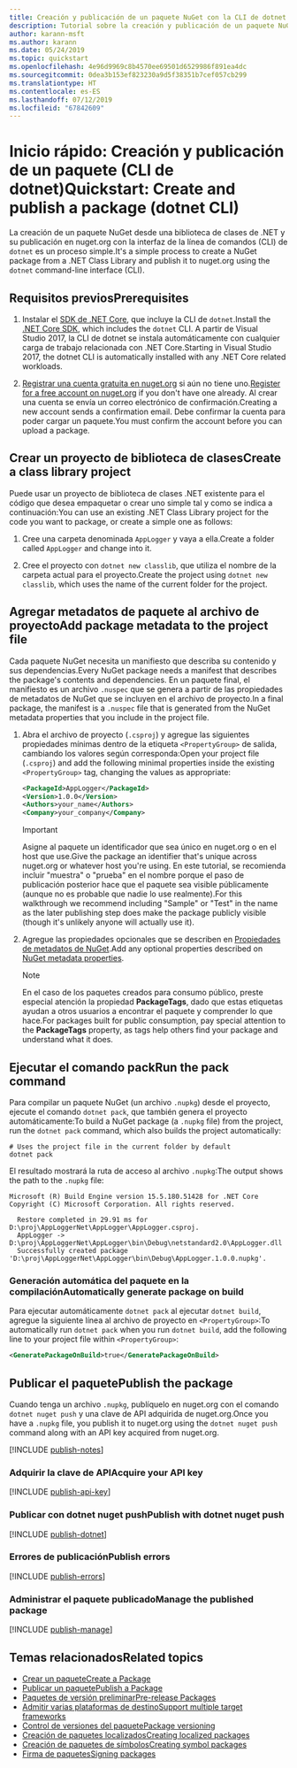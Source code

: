 ```yaml
---
title: Creación y publicación de un paquete NuGet con la CLI de dotnet
description: Tutorial sobre la creación y publicación de un paquete NuGet mediante la CLI de NuGet. NET con la CLI de .NET Core (dotnet).
author: karann-msft
ms.author: karann
ms.date: 05/24/2019
ms.topic: quickstart
ms.openlocfilehash: 4e96d9969c8b4570ee69501d6529986f891ea4dc
ms.sourcegitcommit: 0dea3b153ef823230a9d5f38351b7cef057cb299
ms.translationtype: HT
ms.contentlocale: es-ES
ms.lasthandoff: 07/12/2019
ms.locfileid: "67842609"
---
```

# <a name="quickstart-create-and-publish-a-package-dotnet-cli"></a><span data-ttu-id="23d1f-103">Inicio rápido: Creación y publicación de un paquete (CLI de dotnet)</span><span class="sxs-lookup"><span data-stu-id="23d1f-103">Quickstart: Create and publish a package (dotnet CLI)</span></span>

<span data-ttu-id="23d1f-104">La creación de un paquete NuGet desde una biblioteca de clases de .NET y su publicación en nuget.org con la interfaz de la línea de comandos (CLI) de `dotnet` es un proceso simple.</span><span class="sxs-lookup"><span data-stu-id="23d1f-104">It's a simple process to create a NuGet package from a .NET Class Library and publish it to nuget.org using the `dotnet` command-line interface (CLI).</span></span>

## <a name="prerequisites"></a><span data-ttu-id="23d1f-105">Requisitos previos</span><span class="sxs-lookup"><span data-stu-id="23d1f-105">Prerequisites</span></span>

1. <span data-ttu-id="23d1f-106">Instalar el [SDK de .NET Core](https://www.microsoft.com/net/download/), que incluye la CLI de `dotnet`.</span><span class="sxs-lookup"><span data-stu-id="23d1f-106">Install the [.NET Core SDK](https://www.microsoft.com/net/download/), which includes the `dotnet` CLI.</span></span> <span data-ttu-id="23d1f-107">A partir de Visual Studio 2017, la CLI de dotnet se instala automáticamente con cualquier carga de trabajo relacionada con .NET Core.</span><span class="sxs-lookup"><span data-stu-id="23d1f-107">Starting in Visual Studio 2017, the dotnet CLI is automatically installed with any .NET Core related workloads.</span></span>

1. <span data-ttu-id="23d1f-108">[Registrar una cuenta gratuita en nuget.org](https://www.nuget.org/users/account/LogOn?returnUrl=%2F) si aún no tiene uno.</span><span class="sxs-lookup"><span data-stu-id="23d1f-108">[Register for a free account on nuget.org](https://www.nuget.org/users/account/LogOn?returnUrl=%2F) if you don't have one already.</span></span> <span data-ttu-id="23d1f-109">Al crear una cuenta se envía un correo electrónico de confirmación.</span><span class="sxs-lookup"><span data-stu-id="23d1f-109">Creating a new account sends a confirmation email.</span></span> <span data-ttu-id="23d1f-110">Debe confirmar la cuenta para poder cargar un paquete.</span><span class="sxs-lookup"><span data-stu-id="23d1f-110">You must confirm the account before you can upload a package.</span></span>

## <a name="create-a-class-library-project"></a><span data-ttu-id="23d1f-111">Crear un proyecto de biblioteca de clases</span><span class="sxs-lookup"><span data-stu-id="23d1f-111">Create a class library project</span></span>

<span data-ttu-id="23d1f-112">Puede usar un proyecto de biblioteca de clases .NET existente para el código que desea empaquetar o crear uno simple tal y como se indica a continuación:</span><span class="sxs-lookup"><span data-stu-id="23d1f-112">You can use an existing .NET Class Library project for the code you want to package, or create a simple one as follows:</span></span>

1. <span data-ttu-id="23d1f-113">Cree una carpeta denominada `AppLogger` y vaya a ella.</span><span class="sxs-lookup"><span data-stu-id="23d1f-113">Create a folder called `AppLogger` and change into it.</span></span>

1. <span data-ttu-id="23d1f-114">Cree el proyecto con `dotnet new classlib`, que utiliza el nombre de la carpeta actual para el proyecto.</span><span class="sxs-lookup"><span data-stu-id="23d1f-114">Create the project using `dotnet new classlib`, which uses the name of the current folder for the project.</span></span>

## <a name="add-package-metadata-to-the-project-file"></a><span data-ttu-id="23d1f-115">Agregar metadatos de paquete al archivo de proyecto</span><span class="sxs-lookup"><span data-stu-id="23d1f-115">Add package metadata to the project file</span></span>

<span data-ttu-id="23d1f-116">Cada paquete NuGet necesita un manifiesto que describa su contenido y sus dependencias.</span><span class="sxs-lookup"><span data-stu-id="23d1f-116">Every NuGet package needs a manifest that describes the package's contents and dependencies.</span></span> <span data-ttu-id="23d1f-117">En un paquete final, el manifiesto es un archivo `.nuspec` que se genera a partir de las propiedades de metadatos de NuGet que se incluyen en el archivo de proyecto.</span><span class="sxs-lookup"><span data-stu-id="23d1f-117">In a final package, the manifest is a `.nuspec` file that is generated from the NuGet metadata properties that you include in the project file.</span></span>

1. <span data-ttu-id="23d1f-118">Abra el archivo de proyecto (`.csproj`) y agregue las siguientes propiedades mínimas dentro de la etiqueta `<PropertyGroup>` de salida, cambiando los valores según corresponda:</span><span class="sxs-lookup"><span data-stu-id="23d1f-118">Open your project file (`.csproj`) and add the following minimal properties inside the existing `<PropertyGroup>` tag, changing the values as appropriate:</span></span>

    ```xml
    <PackageId>AppLogger</PackageId>
    <Version>1.0.0</Version>
    <Authors>your_name</Authors>
    <Company>your_company</Company>
    ```

    > [!Important]
    > <span data-ttu-id="23d1f-119">Asigne al paquete un identificador que sea único en nuget.org o en el host que use.</span><span class="sxs-lookup"><span data-stu-id="23d1f-119">Give the package an identifier that's unique across nuget.org or whatever host you're using.</span></span> <span data-ttu-id="23d1f-120">En este tutorial, se recomienda incluir "muestra" o "prueba" en el nombre porque el paso de publicación posterior hace que el paquete sea visible públicamente (aunque no es probable que nadie lo use realmente).</span><span class="sxs-lookup"><span data-stu-id="23d1f-120">For this walkthrough we recommend including "Sample" or "Test" in the name as the later publishing step does make the package publicly visible (though it's unlikely anyone will actually use it).</span></span>

1. <span data-ttu-id="23d1f-121">Agregue las propiedades opcionales que se describen en [Propiedades de metadatos de NuGet](/dotnet/core/tools/csproj#nuget-metadata-properties).</span><span class="sxs-lookup"><span data-stu-id="23d1f-121">Add any optional properties described on [NuGet metadata properties](/dotnet/core/tools/csproj#nuget-metadata-properties).</span></span>

    > [!Note]
    > <span data-ttu-id="23d1f-122">En el caso de los paquetes creados para consumo público, preste especial atención la propiedad **PackageTags**, dado que estas etiquetas ayudan a otros usuarios a encontrar el paquete y comprender lo que hace.</span><span class="sxs-lookup"><span data-stu-id="23d1f-122">For packages built for public consumption, pay special attention to the **PackageTags** property, as tags help others find your package and understand what it does.</span></span>

## <a name="run-the-pack-command"></a><span data-ttu-id="23d1f-123">Ejecutar el comando pack</span><span class="sxs-lookup"><span data-stu-id="23d1f-123">Run the pack command</span></span>

<span data-ttu-id="23d1f-124">Para compilar un paquete NuGet (un archivo `.nupkg`) desde el proyecto, ejecute el comando `dotnet pack`, que también genera el proyecto automáticamente:</span><span class="sxs-lookup"><span data-stu-id="23d1f-124">To build a NuGet package (a `.nupkg` file) from the project, run the `dotnet pack` command, which also builds the project automatically:</span></span>

```cli
# Uses the project file in the current folder by default
dotnet pack
```

<span data-ttu-id="23d1f-125">El resultado mostrará la ruta de acceso al archivo `.nupkg`:</span><span class="sxs-lookup"><span data-stu-id="23d1f-125">The output shows the path to the `.nupkg` file:</span></span>

```output
Microsoft (R) Build Engine version 15.5.180.51428 for .NET Core
Copyright (C) Microsoft Corporation. All rights reserved.

  Restore completed in 29.91 ms for D:\proj\AppLoggerNet\AppLogger\AppLogger.csproj.
  AppLogger -> D:\proj\AppLoggerNet\AppLogger\bin\Debug\netstandard2.0\AppLogger.dll
  Successfully created package 'D:\proj\AppLoggerNet\AppLogger\bin\Debug\AppLogger.1.0.0.nupkg'.
```

### <a name="automatically-generate-package-on-build"></a><span data-ttu-id="23d1f-126">Generación automática del paquete en la compilación</span><span class="sxs-lookup"><span data-stu-id="23d1f-126">Automatically generate package on build</span></span>

<span data-ttu-id="23d1f-127">Para ejecutar automáticamente `dotnet pack` al ejecutar `dotnet build`, agregue la siguiente línea al archivo de proyecto en `<PropertyGroup>`:</span><span class="sxs-lookup"><span data-stu-id="23d1f-127">To automatically run `dotnet pack` when you run `dotnet build`, add the following line to your project file within `<PropertyGroup>`:</span></span>

```xml
<GeneratePackageOnBuild>true</GeneratePackageOnBuild>
```

## <a name="publish-the-package"></a><span data-ttu-id="23d1f-128">Publicar el paquete</span><span class="sxs-lookup"><span data-stu-id="23d1f-128">Publish the package</span></span>

<span data-ttu-id="23d1f-129">Cuando tenga un archivo `.nupkg`, publíquelo en nuget.org con el comando `dotnet nuget push` y una clave de API adquirida de nuget.org.</span><span class="sxs-lookup"><span data-stu-id="23d1f-129">Once you have a `.nupkg` file, you publish it to nuget.org using the `dotnet nuget push` command along with an API key acquired from nuget.org.</span></span>

[!INCLUDE [publish-notes](includes/publish-notes.md)]

### <a name="acquire-your-api-key"></a><span data-ttu-id="23d1f-130">Adquirir la clave de API</span><span class="sxs-lookup"><span data-stu-id="23d1f-130">Acquire your API key</span></span>

[!INCLUDE [publish-api-key](includes/publish-api-key.md)]

### <a name="publish-with-dotnet-nuget-push"></a><span data-ttu-id="23d1f-131">Publicar con dotnet nuget push</span><span class="sxs-lookup"><span data-stu-id="23d1f-131">Publish with dotnet nuget push</span></span>

[!INCLUDE [publish-dotnet](includes/publish-dotnet.md)]

### <a name="publish-errors"></a><span data-ttu-id="23d1f-132">Errores de publicación</span><span class="sxs-lookup"><span data-stu-id="23d1f-132">Publish errors</span></span>

[!INCLUDE [publish-errors](includes/publish-errors.md)]

### <a name="manage-the-published-package"></a><span data-ttu-id="23d1f-133">Administrar el paquete publicado</span><span class="sxs-lookup"><span data-stu-id="23d1f-133">Manage the published package</span></span>

[!INCLUDE [publish-manage](includes/publish-manage.md)]

## <a name="related-topics"></a><span data-ttu-id="23d1f-134">Temas relacionados</span><span class="sxs-lookup"><span data-stu-id="23d1f-134">Related topics</span></span>

- [<span data-ttu-id="23d1f-135">Crear un paquete</span><span class="sxs-lookup"><span data-stu-id="23d1f-135">Create a Package</span></span>](../create-packages/creating-a-package.md)
- [<span data-ttu-id="23d1f-136">Publicar un paquete</span><span class="sxs-lookup"><span data-stu-id="23d1f-136">Publish a Package</span></span>](../nuget-org/publish-a-package.md)
- [<span data-ttu-id="23d1f-137">Paquetes de versión preliminar</span><span class="sxs-lookup"><span data-stu-id="23d1f-137">Pre-release Packages</span></span>](../create-packages/Prerelease-Packages.md)
- [<span data-ttu-id="23d1f-138">Admitir varias plataformas de destino</span><span class="sxs-lookup"><span data-stu-id="23d1f-138">Support multiple target frameworks</span></span>](../create-packages/supporting-multiple-target-frameworks.md)
- [<span data-ttu-id="23d1f-139">Control de versiones del paquete</span><span class="sxs-lookup"><span data-stu-id="23d1f-139">Package versioning</span></span>](../reference/package-versioning.md)
- [<span data-ttu-id="23d1f-140">Creación de paquetes localizados</span><span class="sxs-lookup"><span data-stu-id="23d1f-140">Creating localized packages</span></span>](../create-packages/creating-localized-packages.md)
- [<span data-ttu-id="23d1f-141">Creación de paquetes de símbolos</span><span class="sxs-lookup"><span data-stu-id="23d1f-141">Creating symbol packages</span></span>](../create-packages/symbol-packages-snupkg.md)
- [<span data-ttu-id="23d1f-142">Firma de paquetes</span><span class="sxs-lookup"><span data-stu-id="23d1f-142">Signing packages</span></span>](../create-packages/Sign-a-package.md)
